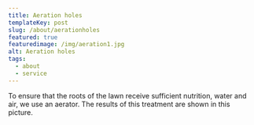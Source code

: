 ```yaml
---
title: Aeration holes
templateKey: post
slug: /about/aerationholes
featured: true
featuredimage: /img/aeration1.jpg
alt: Aeration holes
tags:
  - about
  - service
---
```

To ensure that the roots of the lawn receive sufficient nutrition, water and air, we use an aerator. The results of this treatment 
are shown in this picture. 
